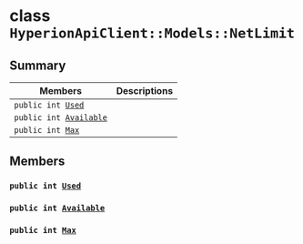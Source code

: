 # class `HyperionApiClient::Models::NetLimit` 

## Summary

 Members                        | Descriptions                                
--------------------------------|---------------------------------------------
`public int `[`Used`](#class_hyperion_api_client_1_1_models_1_1_net_limit_1ad431db80eec1fd252e52e4168511a052) | 
`public int `[`Available`](#class_hyperion_api_client_1_1_models_1_1_net_limit_1a033a627d8d1544cc5c4bf22a3f69fdeb) | 
`public int `[`Max`](#class_hyperion_api_client_1_1_models_1_1_net_limit_1a2c6a422f799e2d05c6c0df52afc04796) | 

## Members

### `public int `[`Used`](#class_hyperion_api_client_1_1_models_1_1_net_limit_1ad431db80eec1fd252e52e4168511a052) 

### `public int `[`Available`](#class_hyperion_api_client_1_1_models_1_1_net_limit_1a033a627d8d1544cc5c4bf22a3f69fdeb) 

### `public int `[`Max`](#class_hyperion_api_client_1_1_models_1_1_net_limit_1a2c6a422f799e2d05c6c0df52afc04796) 

